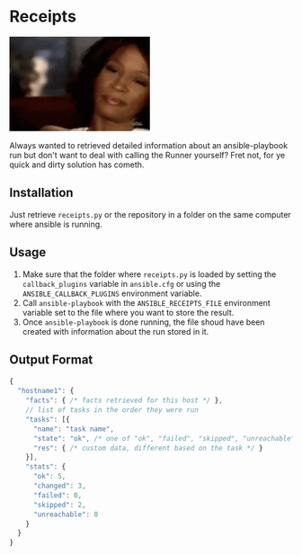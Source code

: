 # Receipts

![I wanna see the receipts](receipts.gif)

Always wanted to retrieved detailed information about an ansible-playbook run
but don't want to deal with calling the Runner yourself? Fret not, for ye
quick and dirty solution has cometh.

## Installation

Just retrieve `receipts.py` or the repository in a folder on the same computer
where ansible is running.

## Usage

1.  Make sure that the folder where `receipts.py` is loaded by setting the
    `callback_plugins` variable in `ansible.cfg` or using the
    `ANSIBLE_CALLBACK_PLUGINS` environment variable.
2.  Call `ansible-playbook` with the `ANSIBLE_RECEIPTS_FILE` environment variable
    set to the file where you want to store the result.
3.  Once `ansible-playbook` is done running, the file shoud have been created
    with information about the run stored in it.

## Output Format

```javascript
{
  "hostname1": {
    "facts": { /* facts retrieved for this host */ },
    // list of tasks in the order they were run
    "tasks": [{
      "name": "task name",
      "state": "ok", /* one of "ok", "failed", "skipped", "unreachable" */
      "res": { /* custom data, different based on the task */ }
    }],
    "stats": {
      "ok": 5,
      "changed": 3,
      "failed": 0,
      "skipped": 2,
      "unreachable": 0
    }
  }
}
```

